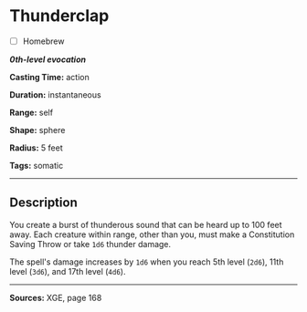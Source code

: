# Thunderclap

- [ ] Homebrew

***0th-level evocation***

**Casting Time:** action

**Duration:** instantaneous

**Range:** self

**Shape:** sphere

**Radius:** 5 feet

**Tags:** somatic

---

## Description
You create a burst of thunderous sound that can be heard up to 100 feet away.
Each creature within range, other than you, must make a Constitution Saving Throw or take `1d6` thunder damage.

The spell's damage increases by `1d6` when you reach 5th level (`2d6`), 11th level (`3d6`), and 17th level (`4d6`).

---

**Sources:** XGE, page 168
